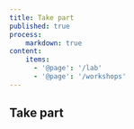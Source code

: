 ```yaml
---
title: Take part
published: true
process:
    markdown: true
content:
    items:
      - '@page': '/lab'
      - '@page': '/workshops'
---
```

## Take part
